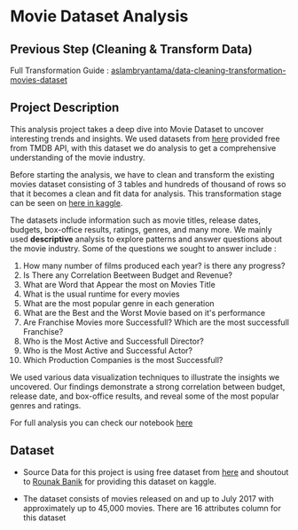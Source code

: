 # Movie Dataset Analysis

## Previous Step (Cleaning & Transform Data)

Full Transformation Guide : [aslambryantama/data-cleaning-transformation-movies-dataset](https://www.kaggle.com/code/aslambryantama/data-cleaning-transformation-movies-dataset)

## Project Description
This analysis project takes a deep dive into Movie Dataset to uncover interesting trends and insights. We used datasets from [here](https://www.kaggle.com/datasets/rounakbanik/the-movies-dataset) provided free from TMDB API, with this dataset we do analysis to get a comprehensive understanding of the movie industry. 

Before starting the analysis, we have to clean and transform the existing movies dataset consisting of 3 tables and hundreds of thousand of rows so that it becomes a clean and fit data for analysis. This transformation stage can be seen on [here in kaggle](https://www.kaggle.com/code/aslambryantama/data-cleaning-transformation-movies-dataset).

The datasets include information such as movie titles, release dates, budgets, box-office results, ratings, genres, and many more. We mainly used **descriptive** analysis to explore patterns and answer questions about the movie industry. Some of the questions we sought to answer include : 
1. How many number of films produced each year? is there any progress?
2. Is There any Correlation Beetween Budget and Revenue?
3. What are Word that Appear the most on Movies Title
4. What is the usual runtime for every movies
5. What are the most popular genre in each generation
6. What are the Best and the Worst Movie based on it's performance
7. Are Franchise Movies more Successfull? Which are the most successfull Franchise?
8. Who is the Most Active and Successfull Director?
10. Who is the Most Active and Successful Actor?
11. Which Production Companies is the most Successfull?

We used various data visualization techniques to illustrate the insights we uncovered. Our findings demonstrate a strong correlation between budget, release date, and box-office results, and reveal some of the most popular genres and ratings. 

For full analysis you can check our notebook [here](analysis.ipynb)

## Dataset

* Source Data for this project is using free dataset from [here](https://www.kaggle.com/datasets/rounakbanik/the-movies-dataset) and shoutout to [Rounak Banik](https://www.kaggle.com/rounakbanik) for providing this dataset on kaggle.

* The dataset consists of movies released on and up to July 2017 with approximately up to 45,000 movies. There are 16 attributes column for this dataset